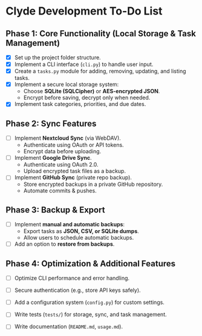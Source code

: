 # Clyde Development To-Do List

## **Phase 1: Core Functionality (Local Storage & Task Management)**
- [x] Set up the project folder structure.  
- [x] Implement a CLI interface (`cli.py`) to handle user input.  
- [x] Create a `tasks.py` module for adding, removing, updating, and listing tasks.  
- [x] Implement a secure local storage system:  
  - Choose **SQLite (SQLCipher)** or **AES-encrypted JSON**.  
  - Encrypt before saving, decrypt only when needed.  
- [x] Implement task categories, priorities, and due dates.  

## **Phase 2: Sync Features**
- [ ] Implement **Nextcloud Sync** (via WebDAV).  
  - Authenticate using OAuth or API tokens.  
  - Encrypt data before uploading.  
- [ ] Implement **Google Drive Sync**.  
  - Authenticate using OAuth 2.0.  
  - Upload encrypted task files as a backup.  
- [ ] Implement **GitHub Sync** (private repo backup).  
  - Store encrypted backups in a private GitHub repository.  
  - Automate commits & pushes.  

## **Phase 3: Backup & Export**
- [ ] Implement **manual and automatic backups**:  
  - Export tasks as **JSON, CSV, or SQLite dumps**.  
  - Allow users to schedule automatic backups.  
- [ ] Add an option to **restore from backups**.  

## **Phase 4: Optimization & Additional Features**
- [ ] Optimize CLI performance and error handling.  
- [ ] Secure authentication (e.g., store API keys safely).  
- [ ] Add a configuration system (`config.py`) for custom settings.  
- [ ] Write tests (`tests/`) for storage, sync, and task management.  
- [ ] Write documentation (`README.md`, `usage.md`).  

